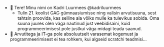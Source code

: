 - 👋 Tere! Minu nimi on Kadri Luurmees @kadriluurmees
  - Tulin 21. koolist GAG gümnaasiumisse ning valisin arvutisuuna, sest tahtsin proovida, kas selline ala võiks mulle ka tulevikus sobida. Oma suuna juures olen väga nautinud just veebidisaini, kuid programmeerimisest pole justkui väga midagi teada saanud. 
- 👀 Arvutitega ja IT-ga pole absoluutselt varasemat kogemust ja programmeerimisest ei tea rohkem, kui algseid scratchi teadmisi... 


<!---
kadriluurmees/kadriluurmees is a ✨ special ✨ repository because its `README.md` (this file) appears on your GitHub profile.
You can click the Preview link to take a look at your changes.
--->
